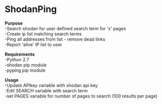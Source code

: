 # ShodanPing

**Purpose**  
-Search shodan for user defined search term for 'x' pages  
-Create ip list matching search terms  
-Ping all addresses from list - remove dead links  
-Report 'alive' IP list to user  

**Requirements**  
-Python 2.7  
-shodan pip module  
-pyping pip module  

**Usage**  
-Update APIkey variable with shodan api key  
-Edit SEARCH variable with search term  
-set PAGES variable for number of pages to search (100 results per page)  
